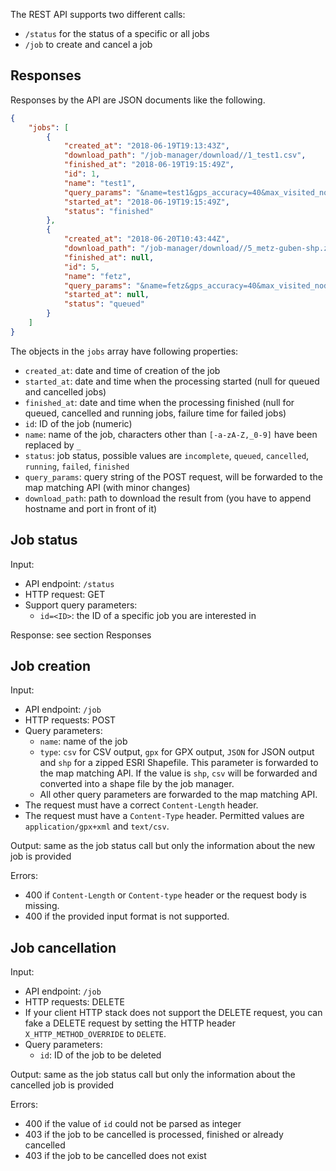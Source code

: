 The REST API supports two different calls:

* `/status` for the status of a specific or all jobs
* `/job` to create and cancel a job

## Responses

Responses by the API are JSON documents like the following.

```json
{
    "jobs": [
        {
            "created_at": "2018-06-19T19:13:43Z",
            "download_path": "/job-manager/download//1_test1.csv",
            "finished_at": "2018-06-19T19:15:49Z",
            "id": 1,
            "name": "test1",
            "query_params": "&name=test1&gps_accuracy=40&max_visited_nodes=10000&vehicle=tgv_all&fill_gaps=true&type=csv&gpx.route=false&input_type=gpx",
            "started_at": "2018-06-19T19:15:49Z",
            "status": "finished"
        },
        {
            "created_at": "2018-06-20T10:43:44Z",
            "download_path": "/job-manager/download//5_metz-guben-shp.zip",
            "finished_at": null,
            "id": 5,
            "name": "fetz",
            "query_params": "&name=fetz&gps_accuracy=40&max_visited_nodes=10000&vehicle=non_tgv&fill_gaps=true&type=shp&gpx.route=false&input_type=gpx",
            "started_at": null,
            "status": "queued"
        }
    ]
}
```

The objects in the `jobs` array have following properties:

* `created_at`: date and time of creation of the job
* `started_at`: date and time when the processing started (null for queued and
  cancelled jobs)
* `finished_at`: date and time when the processing finished (null for queued,
  cancelled and running jobs, failure time for failed jobs)
* `id`: ID of the job (numeric)
* `name`: name of the job, characters other than `[-a-zA-Z,_0-9]` have been
  replaced by `_`
* `status`: job status, possible values are `incomplete`, `queued`,
  `cancelled`, `running`, `failed`, `finished`
* `query_params`: query string of the POST request, will be forwarded to the
  map matching API (with minor changes)
* `download_path`: path to download the result from (you have to append
  hostname and port in front of it)

## Job status

Input:

* API endpoint: `/status`
* HTTP request: GET
* Support query parameters:
    - `id=<ID>`: the ID of a specific job you are interested in

Response: see section Responses


## Job creation

Input:

* API endpoint: `/job`
* HTTP requests: POST
* Query parameters:
    * `name`: name of the job
    * `type`: `csv` for CSV output, `gpx` for GPX output, `JSON` for JSON
      output and `shp` for a zipped ESRI Shapefile. This parameter is forwarded
      to the map matching API. If the value is `shp`, `csv` will be forwarded and
      converted into a shape file by the job manager.
    * All other query parameters are forwarded to the map matching API.
* The request must have a correct `Content-Length` header.
* The request must have a `Content-Type` header. Permitted values are
  `application/gpx+xml` and `text/csv`.

Output: same as the job status call but only the information about the new job is provided

Errors:

* 400 if `Content-Length` or `Content-type` header or the request body is missing.
* 400 if the provided input format is not supported.


## Job cancellation

Input:

* API endpoint: `/job`
* HTTP requests: DELETE
* If your client HTTP stack does not support the DELETE request, you can fake a
  DELETE request by setting the HTTP header `X_HTTP_METHOD_OVERRIDE` to
  `DELETE`.
* Query parameters:
    * `id`: ID of the job to be deleted

Output: same as the job status call but only the information about the
cancelled job is provided

Errors:

* 400 if the value of `id` could not be parsed as integer
* 403 if the job to be cancelled is processed, finished or already cancelled
* 403 if the job to be cancelled does not exist
